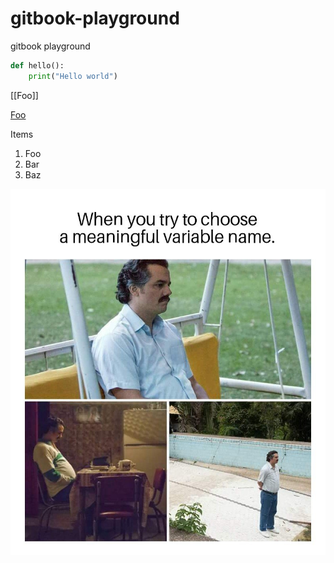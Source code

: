 # gitbook-playground

gitbook playground



```python
def hello():
    print("Hello world")
```

[[Foo]]

[Foo](./Foo.md)

Items

1. Foo
2. Bar
3. Baz

![](.gitbook/assets/meaningful-variable-name.jpg)

